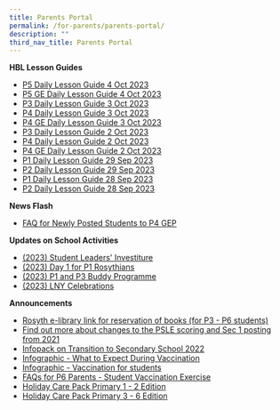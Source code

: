 ```yaml
---
title: Parents Portal
permalink: /for-parents/parents-portal/
description: ""
third_nav_title: Parents Portal
---
```

**HBL Lesson Guides**

* [P5 Daily Lesson Guide 4 Oct 2023](/files/p5%20daily%20lesson%20guide%204%20oct%202023.pdf)
* [P5 GE Daily Lesson Guide 4 Oct 2023](/files/p5%20ge%20daily%20lesson%20guide%204%20oct%202023.pdf)
*  [P3 Daily Lesson Guide 3 Oct 2023](/files/p3%20daily%20lesson%20guide%203%20oct%202023.pdf)
* [P4 Daily Lesson Guide 3 Oct 2023](/files/p4%20daily%20lesson%20guide%203%20oct%202023.pdf)
* [P4 GE Daily Lesson Guide 3 Oct 2023](/files/p4%20ge%20daily%20lesson%20guide%203%20oct%202023.pdf)
* [P3 Daily Lesson Guide 2 Oct 2023](/files/p3%20daily%20lesson%20guide_2%20oct%202023.pdf)
* [P4 Daily Lesson Guide 2 Oct 2023](/files/p4%20daily%20lesson%20guide_2%20oct%202023.pdf)
* [P4 GE Daily Lesson Guide 2 Oct 2023](/files/p4%20ge%20daily%20lesson%20guide_2%20oct%202023.pdf)
* [P1 Daily Lesson Guide 29 Sep 2023](/files/p1%20daily%20lesson%20guide%2029%20sep%202023.pdf)
* [P2 Daily Lesson Guide 29 Sep 2023](/files/p2%20daily%20lesson%20guide%2029%20september%202023.pdf)
* [P1 Daily Lesson Guide 28 Sep 2023](/files/p1dailylessonguide28sep2023.pdf)
* [P2 Daily Lesson Guide 28 Sep 2023](/files/p2dailylessonguide28september.pdf)

**News Flash**

* [FAQ for Newly Posted Students to P4 GEP](/files/PostingFlowchart_FAQ_(for_parents)%20(1).pdf)

<p> </p>

**Updates on School Activities**
* [(2023) Student Leaders' Investiture](/files/investiture.pdf)
* [(2023) Day 1 for P1 Rosythians](/files/Day1P1.pdf)
* [(2023) P1 and P3 Buddy Programme](/files/P1P3Buddy.pdf)
* [(2023) LNY Celebrations](/files/LNYCelebrations.pdf)

<p> </p>

**Announcements**
* [Rosyth e-library link for reservation of books (for P3 - P6 students)](https://schoolibrary.moe.edu.sg/rosyth/cgi-bin/spydus.exe/MSGTRN/WPAC/HOME) 
* [Find out more about changes to the PSLE scoring and Sec 1 posting from 2021](https://www.moe.gov.sg/page%20not%20found?item=%2fmicrosites%2fpsle%2f&amp;user=extranet%5cAnonymous&amp;site=moe-website)
* [Infopack on Transition to Secondary School 2022](/files/Infopack%20on%20Transition%20to%20Secondary%20Schools%202022%20(1).pdf) 
* [Infographic - What to Expect During Vaccination](/files/Infographic%20-%20What%20to%20Expect%20During%20Vaccination.pdf)
* [Infographic - Vaccination for students](/files/Infographic%20-%20Vaccination%20for%20Students.pdf)[](https://rosyth-moe-edu-sg-admin.cwp.sg/qql/slot/u178/Sub%20pages/Primary%206%20Tab/PDF/Infographic%20-%20Vaccination%20for%20Students.pdf)
* [FAQs for P6 Parents - Student Vaccination Exercise](/files/FAQs%20for%20P6%20Parents%20-%20Student%20Vaccination%20Exercise.pdf) 
* [Holiday Care Pack Primary 1 - 2 Edition](/files/Holiday%20Care%20Pack%20Pri%201%20-2%20Edition(5May).pdf) 
* [Holiday Care Pack Primary 3 - 6 Edition](/files/Holiday%20Care%20Pack%20Pri%203%20-%206%20Edition(5May).pdf) 


<p> </p>